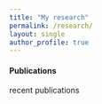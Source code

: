 ```yaml
---
title: "My research"
permalink: /research/
layout: single
author_profile: true
---
```


#### Publications
recent publications